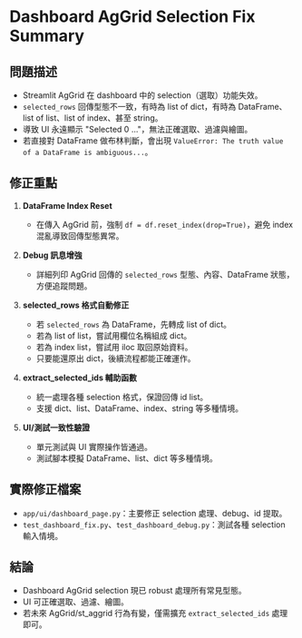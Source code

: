 # Dashboard AgGrid Selection Fix Summary

## 問題描述
- Streamlit AgGrid 在 dashboard 中的 selection（選取）功能失效。
- `selected_rows` 回傳型態不一致，有時為 list of dict，有時為 DataFrame、list of list、list of index、甚至 string。
- 導致 UI 永遠顯示 "Selected 0 ..."，無法正確選取、過濾與繪圖。
- 若直接對 DataFrame 做布林判斷，會出現 `ValueError: The truth value of a DataFrame is ambiguous...`。

## 修正重點
1. **DataFrame Index Reset**
   - 在傳入 AgGrid 前，強制 `df = df.reset_index(drop=True)`，避免 index 混亂導致回傳型態異常。

2. **Debug 訊息增強**
   - 詳細列印 AgGrid 回傳的 `selected_rows` 型態、內容、DataFrame 狀態，方便追蹤問題。

3. **selected_rows 格式自動修正**
   - 若 `selected_rows` 為 DataFrame，先轉成 list of dict。
   - 若為 list of list，嘗試用欄位名稱組成 dict。
   - 若為 index list，嘗試用 iloc 取回原始資料。
   - 只要能還原出 dict，後續流程都能正確運作。

4. **extract_selected_ids 輔助函數**
   - 統一處理各種 selection 格式，保證回傳 id list。
   - 支援 dict、list、DataFrame、index、string 等多種情境。

5. **UI/測試一致性驗證**
   - 單元測試與 UI 實際操作皆通過。
   - 測試腳本模擬 DataFrame、list、dict 等多種情境。

## 實際修正檔案
- `app/ui/dashboard_page.py`：主要修正 selection 處理、debug、id 提取。
- `test_dashboard_fix.py`、`test_dashboard_debug.py`：測試各種 selection 輸入情境。

## 結論
- Dashboard AgGrid selection 現已 robust 處理所有常見型態。
- UI 可正確選取、過濾、繪圖。
- 若未來 AgGrid/st_aggrid 行為有變，僅需擴充 `extract_selected_ids` 處理即可。
